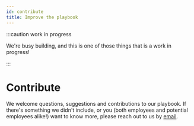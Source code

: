 ```yaml
---
id: contribute
title: Improve the playbook
---
```


:::caution work in progress

We're busy building, and this is one of those things that is a work in progress!

:::

# Contribute

We welcome questions, suggestions and contributions to our playbook. If there's something we didn't include, or you (both employees and potential employees alike!) want to know more, please reach out to us by [email][email].

<!--References-->

[email]: mailto:careers@openline.ai